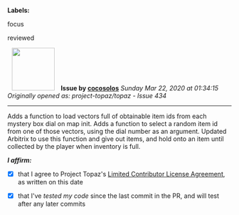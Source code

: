 **Labels:**

focus

reviewed



<a href="https://github.com/cocosolos"><img src="https://avatars2.githubusercontent.com/u/2593549?v=4" width="96" height="96" hspace="10"></img></a> **Issue by [cocosolos](https://github.com/cocosolos)**
_Sunday Mar 22, 2020 at 01:34:15_
_Originally opened as: project-topaz/topaz - Issue 434_

----

Adds a function to load vectors full of obtainable item ids from each mystery box dial on map init. Adds a function to select a random item id from one of those vectors, using the dial number as an argument. Updated Arbitrix to use this function and give out items, and hold onto an item until collected by the player when inventory is full.

<!-- place 'x' mark between square [] brackets to affirm: -->
**_I affirm:_**
- [x] that I agree to Project Topaz's [Limited Contributor License Agreement](http://project-topaz.com/blob/release/CONTRIBUTOR_AGREEMENT.md), as written on this date
- [x] that I've _tested my code_ since the last commit in the PR, and will test after any later commits


